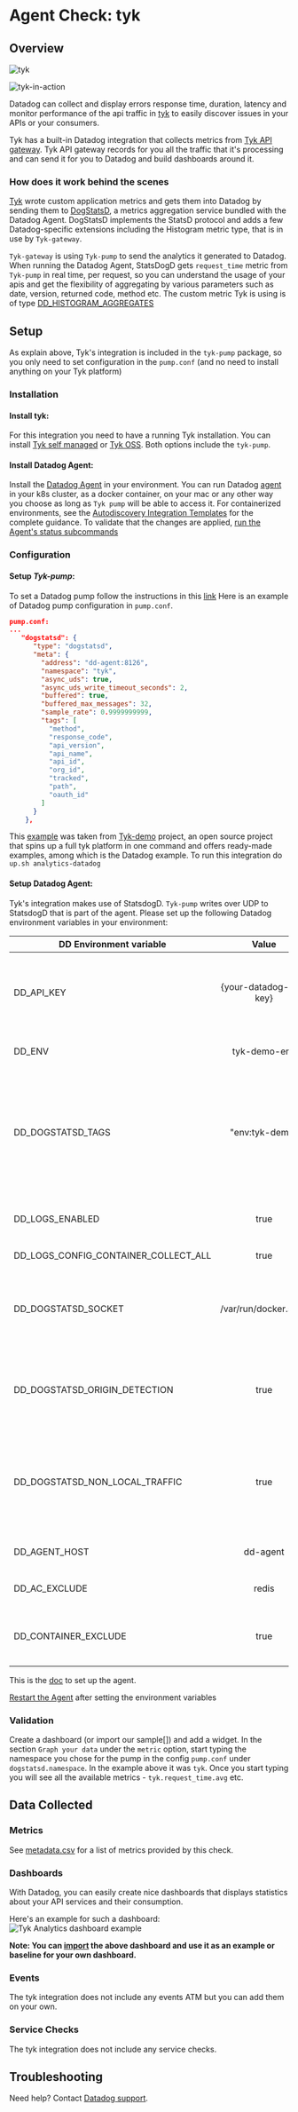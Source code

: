 # Agent Check: tyk

## Overview

![tyk][3]

![tyk-in-action][5]

Datadog can collect and display errors response time, duration, latency and monitor performance of the api traffic
in [tyk][1] to easily discover issues in your APIs or your consumers.


Tyk has a built-in Datadog integration that collects metrics from [Tyk API gateway][7].
Tyk API gateway records for you all the traffic that it's processing and can send it for you to Datadog and build 
dashboards around it.

### How does it work behind the scenes

[Tyk][1] wrote custom application metrics and gets them into Datadog by sending them to [DogStatsD][9], 
a metrics aggregation service bundled with the Datadog Agent. DogStatsD implements the StatsD 
protocol and adds a few Datadog-specific extensions including the Histogram metric type, that is 
in use by `Tyk-gateway`.

`Tyk-gateway` is using `Tyk-pump` to send the analytics it generated to Datadog.
When running the Datadog Agent, StatsDogD gets `request_time` metric from `Tyk-pump` in real time, per request, 
so you can understand the usage of your apis and get the flexibility of aggregating by various parameters such 
as date, version, returned code, method etc.
The custom metric Tyk is using is of type [DD_HISTOGRAM_AGGREGATES][12]

## Setup

As explain above, Tyk's integration is included in the `tyk-pump` package, so you only need to set 
configuration in the `pump.conf` (and no need to install anything on your Tyk platform) 

### Installation

#### **Install tyk**: 
For this integration you need to have a running Tyk installation. You can install 
[Tyk self managed][14] or [Tyk OSS][15]. Both options include the `tyk-pump`.

#### **Install Datadog Agent**: 
Install the [Datadog Agent][16] in your environment. 
You can run Datadog [agent][17] in your k8s cluster, as a docker container, on your mac or any other way you 
choose as long as `Tyk pump` will be able to access it. For containerized environments, see the 
[Autodiscovery Integration Templates][2] for the complete guidance.
To validate that the changes are applied, [run the Agent's status subcommands][13]


### Configuration

#### Setup *Tyk-pump*: 
To set a Datadog pump follow the instructions in this [link][18]
Here is an example of Datadog pump configuration in `pump.conf`. 

``` json
pump.conf:
...
   "dogstatsd": {
      "type": "dogstatsd",
      "meta": {
        "address": "dd-agent:8126",
        "namespace": "tyk",
        "async_uds": true,
        "async_uds_write_timeout_seconds": 2,
        "buffered": true,
        "buffered_max_messages": 32,
        "sample_rate": 0.9999999999,
        "tags": [
          "method",
          "response_code",
          "api_version",
          "api_name",
          "api_id",
          "org_id",
          "tracked",
          "path",
          "oauth_id"
        ]
      }
    },
```
This [example][19] was taken from [Tyk-demo][20] project, an open source project that spins up a full tyk platform in
one command and offers ready-made examples, among which is the Datadog example.
To run this integration do `up.sh analytics-datadog`


#### **Setup Datadog Agent**: 
Tyk's integration makes use of StatsdogD. `Tyk-pump` writes over UDP to StatsdogD that is part of the agent.
Please set up the following Datadog environment variables in your environment:

| DD Environment variable   |  Value           | Description |
|---------------------------|:-------------:|------:|
| DD_API_KEY | {your-datadog-api-key} | For the DD agent to connect the DD portal. Use this [link][22] to get the key |
| DD_ENV |    tyk-demo-env   |   To set environment name |
| DD_DOGSTATSD_TAGS | "env:tyk-demo" |  Additional tags to append to all metrics, events, and service checks received by this DogStatsD server |
| DD_LOGS_ENABLED | true | For the DD agent to enable logs collection |
| DD_LOGS_CONFIG_CONTAINER_COLLECT_ALL | true | To skip the DD logs |
| DD_DOGSTATSD_SOCKET | /var/run/docker.sock | Path to the Unix socket to listen to.  Docker compose mounts this path |
| DD_DOGSTATSD_ORIGIN_DETECTION | true | Enable container detection and tagging for unix socket metrics |
| DD_DOGSTATSD_NON_LOCAL_TRAFFIC | true | Listen to DogStatsD packets from other containers (required to send custom metrics) |
| DD_AGENT_HOST | dd-agent | Name of the agent host in docker |
| DD_AC_EXCLUDE | redis | To exclude DD redis checks |
| DD_CONTAINER_EXCLUDE | true | To exclude docker checks for the DD agent|

This is the [doc][21] to set up the agent.

[Restart the Agent][4] after setting the environment variables

### Validation

Create a dashboard (or import our sample[]) and add a widget. In the section `Graph your data` under the `metric`
option, start typing the namespace you chose for the pump in the config `pump.conf` under `dogstatsd.namespace`. 
In the example above it was `tyk`. Once you start typing you will see all the available metrics - `tyk.request_time.avg` etc.

## Data Collected

### Metrics

See [metadata.csv][6] for a list of metrics provided by this check.

### Dashboards

With Datadog, you can easily create nice dashboards that displays statistics about your API services and
their consumption.

Here's an example for such a dashboard:
![Tyk Analytics dashboard example][10]

**Note: You can [import][11] the above dashboard and use it as an example or baseline for your own dashboard.**


### Events

The tyk integration does not include any events ATM but you can add them on your own.

### Service Checks

The tyk integration does not include any service checks.

## Troubleshooting

Need help? Contact [Datadog support][8].


[1]: https://tyk.io/
[2]: https://docs.datadoghq.com/agent/kubernetes/integrations/
[3]: https://tyk.io/wp-content/uploads/2021/07/tyk_logo_no_bg.png
[4]: https://docs.datadoghq.com/agent/guide/agent-commands/#start-stop-and-restart-the-agent
[5]: ./images/tyk-in-lab.png?raw=true "Tyk's Lab"
[6]: ./metadata.csv
[7]: https://github.com/TykTechnologies/tyk
[8]: https://docs.datadoghq.com/help/
[9]: https://docs.datadoghq.com/developers/dogstatsd/?tab=hostagent#pagetitle
[10]: ./images/datadog-tyk-analytics-dashboard.jpg
[11]: ./assets/dashboards/tyk_analytics_canvas.json
[12]: https://docs.datadoghq.com/agent/docker/?tab=standard#dogstatsd-custom-metrics
[13]: https://docs.datadoghq.com/agent/guide/agent-commands/?tab=agentv6v7#agent-status-and-information
[14]: https://tyk.io/docs/tyk-self-managed/install/
[15]: https://tyk.io/docs/apim/open-source/installation/
[16]: https://app.datadoghq.com/account/settings#agent
[17]: https://docs.datadoghq.com/agent/
[18]: https://github.com/TykTechnologies/tyk-pump#dogstatsd
[19]: https://github.com/TykTechnologies/tyk-demo/blob/master/deployments/analytics-datadog/volumes/tyk-pump/pump-datadog.conf
[20]: https://github.com/TykTechnologies/tyk-demo/tree/master/deployments/analytics-datadog
[21]: https://docs.datadoghq.com/developers/dogstatsd/?tab=hostagent#setup
[22]: https://app.datadoghq.com/account/settings#api